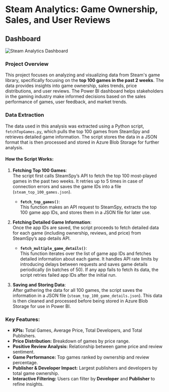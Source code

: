 # Steam Analytics: Game Ownership, Sales, and User Reviews

## Dashboard

![Steam Analytics Dashboard](https://github.com/user-attachments/assets/91824be0-d0d5-4f30-8c88-9f6a35660c58)

### Project Overview  
This project focuses on analyzing and visualizing data from Steam's game library, specifically focusing on the **top 100 games in the past 2 weeks**. The data provides insights into game ownership, sales trends, price distributions, and user reviews. The Power BI dashboard helps stakeholders in the gaming industry make informed decisions based on the sales performance of games, user feedback, and market trends.

### Data Extraction

The data used in this analysis was extracted using a Python script, `fetchTopGames.py`, which pulls the top 100 games from SteamSpy and retrieves detailed game information. The script stores the data in a JSON format that is then processed and stored in Azure Blob Storage for further analysis.

#### How the Script Works:

1. **Fetching Top 100 Games**:  
   The script first calls SteamSpy’s API to fetch the top 100 most-played games in the past two weeks. It retries up to 5 times in case of connection errors and saves the game IDs into a file (`steam_top_100_games.json`).

   - **`fetch_top_games()`**:  
   This function makes an API request to SteamSpy, extracts the top 100 game app IDs, and stores them in a JSON file for later use.

2. **Fetching Detailed Game Information**:  
   Once the app IDs are saved, the script proceeds to fetch detailed data for each game (including ownership, reviews, and price) from SteamSpy’s app details API.

   - **`fetch_multiple_game_details()`**:  
   This function iterates over the list of game app IDs and fetches detailed information about each game. It handles API rate limits by introducing delays between requests and saves game details periodically (in batches of 50). If any app fails to fetch its data, the script retries failed app IDs after the initial run.

3. **Saving and Storing Data**:  
   After gathering the data for all 100 games, the script saves the information in a JSON file (`steam_top_100_game_details.json`). This data is then cleaned and processed before being stored in Azure Blob Storage for use in Power BI.

### **Key Features:**
- **KPIs:** Total Games, Average Price, Total Developers, and Total Publishers.
- **Price Distribution:** Breakdown of games by price range.
- **Positive Review Analysis:** Relationship between game price and review sentiment.
- **Game Performance:** Top games ranked by ownership and review percentage.
- **Publisher & Developer Impact:** Largest publishers and developers by total game ownership.
- **Interactive Filtering:** Users can filter by **Developer** and **Publisher** to refine insights.
